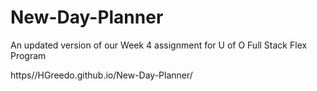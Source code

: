 # New-Day-Planner
An updated version of our Week 4 assignment for U of O Full Stack Flex Program

https//HGreedo.github.io/New-Day-Planner/
